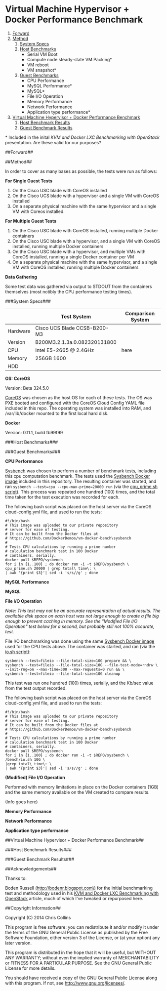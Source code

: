 Virtual Machine Hypervisor + Docker Performance Benchmark
=========================================================

1. [Forward](#forward)
2. [Method](#method)
    1. [System Specs](#specs)
    2. [Host Benchmarks](#host_bench)
        * Serial VM Boot
        * Compute node steady-state VM Packing\*
        * VM reboot
        * VM snapshot\*
    3. [Guest Benchmarks](#guest_bench)
        * CPU Performance
        * MySQL Performance\*
        * MySQL\*
        * File I/O Operation
        * Memory Performance
        * Network Performance
        * Application type performance\*
3. [Virtual Machine Hypervisor + Docker Performance Benchmark](#vmhdp)
    1. [Host Benchmark Results](*host_results)
    2. [Guest Benchmark Results](*guest_results)


\* Included in the inital *KVM and Docker LXC Benchmarking with OpenStack* presentation.  Are these valid for our purposes?

##<a name='forward'>Forward</a>##

##<a name='method'>Method</a>##

In order to cover as many bases as possible, the tests were run as follows:

**For Single Guest Tests**

1. On the Cisco USC blade with CoreOS installed
2. On the Cisco UCS blade with a hypervisor and a single VM with CoreOS installed
3. On a separate physical machine with the same hypervisor and a single VM with Coreos installed.

**For Multiple Guest Tests** 

1. On the Cisco USC blade with CoreOS installed, running multiple Docker containers
2. On the Cisco USC blade with a hypervisor, and a single VM with CoreOS installed, running multiple Docker containers
3. On the Cisco USC blade with a hypervisor, and multiple VMs with CoreOS installed, running a single Docker container per VM
4. On a separate physical machine with the same hypervisor, and a single VM with CoreOS installed, running multiple Docker containers

**Data Gathering**

Some test data was gathered via output to STDOUT from the containers themselves (most notibly the CPU performance testing times).

###<a name='specs'>System Specs</a>###

|          | Test System                  | Comparison System |
| ----     | -----------                  | ----------------- |
| Hardware | Cisco UCS Blade CCSB-B200-M3 |                   |
| Version  | B200M3.2.1.3a.0.082320131800 |                   |
| CPU      | Intel E5-2665 @ 2.4GHz       | here              |
| Memory   | 256GB 1600                   |                   |
| HDD      |                              |                   |

**OS: CoreOS** 

Version:  Beta 324.5.0

[CoreOS](https://coreos.com) was chosen as the host OS for each of these tests.  The OS was PXE booted and configured with the CoreOS Cloud Config YAML file included in this repo.  The operating system was installed into RAM, and /var/lib/docker mounted to the first local hard disk.

**Docker**

Version: 0.11.1, build fb99f99

###<a name='host_bench'>Host Benchmarks</a>###

###<a name='guest_bench'>Guest Benchmarks</a>###

__CPU Performance__

[Sysbench](http://sysbench.sourceforge.net/) was chosen to perform a number of benchmark tests, including this cpu computation benchmark.  The tests used the [Sysbench Docker image](https://github.com/DockerDemos/vm-docker-bench/tree/master/sysbench) included in this repository.  The resulting container was started, and ran `sysbench --test=cpu --cpu-max-prime=20000 run` (via the [cpu_prime.sh script](https://github.com/DockerDemos/vm-docker-bench/blob/master/sysbench/cpu_prime.sh)).  This process was repeated one hundred (100) times, and the total time taken for the test execution was recorded for each.

The following bash script was placed on the host server via the CoreOS cloud-config.yml file, and used to run the tests:

    #!/bin/bash
    # This image was uploaded to our private repository 
    # server for ease of testing.
    # It can be built from the Docker files at 
    # https://github.com/DockerDemos/vm-docker-bench\sysbench
    #
    # Tests CPU calculations by running a prime number 
    # calculation benchmark test in 100 Docker 
    # containers, serially.
    docker pull $REPO/sysbench
    for i in {1..100} ; do docker run -i -t $REPO/sysbench \
    cpu_prime.sh 20000 | grep total\ time\: \
    | awk '{print $3}'| sed -i 's/s//g' ; done

__MySQL Performance__

__MySQL__

__File I/O Operation__

 _Note: This test may not be an accurate representation of actual results.  The available disk space on each host was not large enough to create a file big enough to prevent caching in memory.  See the "Modified File I/O Operation" test below for a second, but probably still not 100% accurate, test._

File I/O benchmarking was done using the same [Sysbench Docker image](https://github.com/DockerDemos/vm-docker-bench/tree/master/sysbench) used for the CPU tests above.  The container was started, and ran (via the [io.sh script](https://github.com/DockerDemos/vm-docker-bench/blob/master/sysbench/io.sh)):

    sysbench --test=fileio --file-total-size=10G prepare && \
    sysbench --test=fileio --file-total-size=10G --file-test-mode=rndrw \
    --init-rng=on --max-time=300 --max-requests=0 run && \
    sysbench --test=fileio --file-total-size=10G cleanup

This test was run one hundred (100) times, serially, and the Kb/sec value from the test output recorded.

The following bash script was placed on the host server via the CoreOS cloud-config.yml file, and used to run the tests:

    #!/bin/bash
    # This image was uploaded to our private repository 
    # server for ease of testing.
    # It can be built from the Docker files at 
    # https://github.com/DockerDemos/vm-docker-bench\sysbench
    #
    # Tests CPU calculations by running a prime number 
    # calculation benchmark test in 100 Docker 
    # containers, serially.
    docker pull $REPO/sysbench
    for i in {1..100} ; do docker run -i -t $REPO/sysbench \
    /bench/io.sh 10G \ 
    |grep total\ time\: \
    | awk '{print $3}'| sed -i 's/s//g' ; done

__(Modified) File I/O Operation__

Performed with memory limitations in place on the Docker containers (1GB) and the same memory available on the VM created to compare results.

(Info goes here)

__Memory Performance__

__Network Performance__

__Application type performance__

##<a name='vmhdp'>Virtual Machine Hypervisor + Docker Performance Benchmark</a>##

###<a name='host_results'>Host Benchmark Results</a>###

###<a name='guest_results'>Guest Benchmark Results</a>###

##Acknowledgements##

Thanks to: 

Boden Russell [\(http://bodenr.blogspot.com\)](http://bodenr.blogspot.com) for the initial benchmarking test and methodology used in his [KVM and Docker LXC Benchmarking with OpenStack](http://bodenr.blogspot.com/2014/05/kvm-and-docker-lxc-benchmarking-with.html) article, much of which I've tweaked or repurposed here.

##Copyright Information##

Copyright (C) 2014 Chris Collins

This program is free software: you can redistribute it and/or modify it under the terms of the GNU General Public License as published by the Free Software Foundation, either version 3 of the License, or (at your option) any later version.

This program is distributed in the hope that it will be useful, but WITHOUT ANY WARRANTY; without even the implied warranty of MERCHANTABILITY or FITNESS FOR A PARTICULAR PURPOSE. See the GNU General Public License for more details.

You should have received a copy of the GNU General Public License along with this program. If not, see http://www.gnu.org/licenses/.
